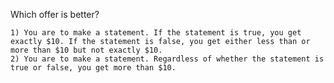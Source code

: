 <div class="markdown-content" id="problem-content">
<p>Which offer is better?</p>
<div class="highlighter-rouge"><pre class="highlight"><code>1) You are to make a statement. If the statement is true, you get exactly $10. If the statement is false, you get either less than or more than $10 but not exactly $10.
2) You are to make a statement. Regardless of whether the statement is true or false, you get more than $10.
</code></pre>
</div>
</div>